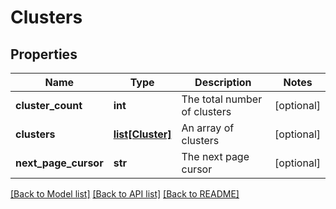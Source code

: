 # Clusters

## Properties
Name | Type | Description | Notes
------------ | ------------- | ------------- | -------------
**cluster_count** | **int** | The total number of clusters | [optional] 
**clusters** | [**list[Cluster]**](Cluster.md) | An array of clusters | [optional] 
**next_page_cursor** | **str** | The next page cursor | [optional] 

[[Back to Model list]](../README.md#documentation-for-models) [[Back to API list]](../README.md#documentation-for-api-endpoints) [[Back to README]](../README.md)


